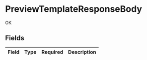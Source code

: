 # PreviewTemplateResponseBody

OK


## Fields

| Field       | Type        | Required    | Description |
| ----------- | ----------- | ----------- | ----------- |